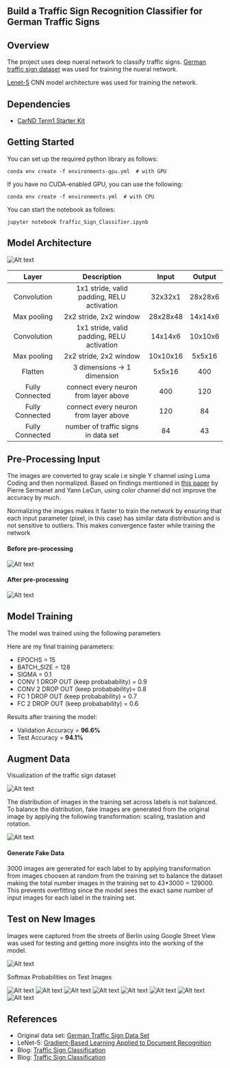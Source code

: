 ## Build a Traffic Sign Recognition Classifier for German Traffic Signs

Overview
-----

The project uses deep nueral network to classify traffic signs. [German traffic sign dataset](http://benchmark.ini.rub.de/?section=gtsrb&subsection=dataset) was used for training the nueral network. 

[Lenet-5](http://yann.lecun.com/exdb/lenet/) CNN model architecture was used for training the network. 

Dependencies
---

* [CarND Term1 Starter Kit](https://github.com/udacity/CarND-Term1-Starter-Kit)

Getting Started
---

You can set up the required python library as follows:
```
conda env create -f environments-gpu.yml  # with GPU
```
If you have no CUDA-enabled GPU, you can use the following:
```
conda env create -f environments.yml  # with CPU
```
You can start the notebook as follows:
```
jupyter notebook Traffic_Sign_Classifier.ipynb
```

Model Architecture
---

![Alt text](resources/lenet.png "Model architecture")

| Layer         		|     Description	        					| Input |Output| 
|:---------------------:|:---------------------------------------------:| :----:|:-----:|
| Convolution     	| 1x1 stride, valid padding, RELU activation 	|32x32x1|28x28x6|
| Max pooling			| 2x2 stride, 2x2 window						|28x28x48|14x14x6|
| Convolution  	    | 1x1 stride, valid padding, RELU activation 	|14x14x6|10x10x6|
| Max pooling			| 2x2 stride, 2x2 window	   					|10x10x16|5x5x16|
| Flatten				| 3 dimensions -> 1 dimension					|5x5x16| 400|
| Fully Connected | connect every neuron from layer above			|400|120|
| Fully Connected | connect every neuron from layer above		|120|84|
| Fully Connected | number of traffic signs in data set	|84|43|

Pre-Processing Input
---

The images are converted to gray scale i.e single Y channel using Luma Coding and then normalized. Based on findings mentioned in [this paper](http://yann.lecun.com/exdb/publis/pdf/sermanet-ijcnn-11.pdf) by Pierre Sermanet and Yann LeCun, using color channel did not improve the accuracy by much.

Normalizing the images makes it faster to train the network  by ensuring that each input parameter (pixel, in this case) has similar data distribution and is not sensitive to outliers. This makes convergence faster while training the network

#### Before pre-processing 
![Alt text](resources/sample.png "Sample Input")

#### After pre-processing 
![Alt text](resources/sample-y-channel.png "Sample Input After prepossing")


Model Training
--- 

The model was trained using the following parameters 

Here are my final training parameters:

* EPOCHS = 15
* BATCH_SIZE = 128
* SIGMA = 0.1
* CONV 1 DROP OUT (keep probabability) = 0.9
* CONV 2 DROP OUT (keep probabability)= 0.8
* FC 1 DROP OUT (keep probabability) = 0.7
* FC 2 DROP OUT (keep probabability) = 0.6

Results after training the model:

* Validation Accuracy = **96.6%**
* Test Accuracy = **94.1%**

Augment Data
---

Visualization of the traffic sign dataset 

![Alt text](resources/dataset-distribution.png "Sample Input")

The distribution of images in the training set across labels is not balanced. To balance the distribution, fake images are generated from the original image by applying the following transformation: scaling, traslation and rotation.

![Alt text](resources/transformations.png "Sample Input")

#### Generate Fake Data

3000 images are generated for each label to by applying transformation from images choosen at random from the training set to balance the dataset making the total number images in the training set to 43*3000 = 129000. This prevents overfitting since the model sees the exact same number of input images for each label in the training set. 


Test on New Images 
--- 

Images were captured from the streets of Berlin using Google Street View was used for testing and getting more insights into the working of the model.

![Alt text](resources/test-images.png) 

Softmax Probabilities on Test Images 

![Alt text](resources/softmax-prob.png)
![Alt text](resources/softmax-prob-1.png)
![Alt text](resources/softmax-prob-2.png)
![Alt text](resources/softmax-prob-3.png)
![Alt text](resources/softmax-prob-4.png)
![Alt text](resources/softmax-prob-5.png)
![Alt text](resources/softmax-prob-6.png)
![Alt text](resources/softmax-prob-7.png)

References
---
* Original data set: [German Traffic Sign Data Set](http://benchmark.ini.rub.de/?section=gtsrb&subsection=dataset)
* LeNet-5: [Gradient-Based Learning Applied to Document Recognition](http://yann.lecun.com/exdb/publis/pdf/lecun-01a.pdf)
* Blog: [Traffic Sign Classification](https://navoshta.com/traffic-signs-classification/)
* Blog: [Traffic Sign Classification](https://chatbotslife.com/german-sign-classification-using-deep-learning-neural-networks-98-8-solution-d05656bf51ad)

